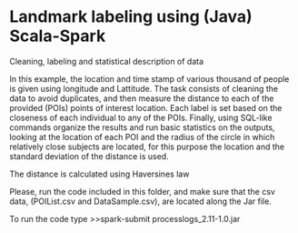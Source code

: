 # Landmark labeling using (Java) Scala-Spark
Cleaning, labeling and statistical description of data

In this example, the location and time stamp of various thousand of people is given using longitude and Lattitude. The task consists of cleaning the data to avoid duplicates, and then measure the distance to each of the provided  (POIs) points of interest location. Each label is set based on the closeness of each individual to any of the POIs.
Finally, using SQL-like commands organize the results and  run basic statistics on the outputs, looking at the location of each POI and the radius of the circle in which relatively close subjects are located, for this purpose the location and the standard deviation of the distance is used.

The distance is calculated using Haversines law

Please, run the code included in this folder, and make sure that the csv data, (POIList.csv and DataSample.csv),
are located along the Jar file.

 To run the code type >>spark-submit  processlogs_2.11-1.0.jar 
